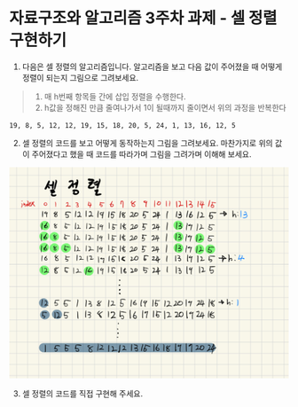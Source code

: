 # 자료구조와 알고리즘 3주차 과제 - 셀 정렬 구현하기

1. 다음은 셀 정렬의 알고리즘입니다. 알고리즘을 보고 다음 값이 주어졌을 때
   어떻게 정렬이 되는지 그림으로 그려보세요.

> 1. 매 h번째 항목들 간에 삽입 정렬을 수행한다.
> 2. h값을 정해진 만큼 줄여나가서 1이 될때까지 줄이면서 위의 과정을 반복한다

```
19, 8, 5, 12, 12, 19, 15, 18, 20, 5, 24, 1, 13, 16, 12, 5
```

2. 셀 정렬의 코드를 보고 어떻게 동작하는지 그림을 그려보세요. 마찬가지로 위의 값이 주어졌다고 했을 때 코드를 따라가며 그림을 그려가며 이해해 보세요.

![셀 정렬 코드](./shell.jpeg)

3. 셀 정렬의 코드를 직접 구현해 주세요.
